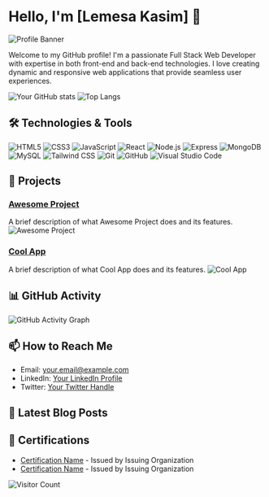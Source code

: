 # Hello, I'm [Lemesa Kasim] 👋

![Profile Banner](https://your-image-url.com/banner.png)

Welcome to my GitHub profile! I'm a passionate Full Stack Web Developer with expertise in both front-end and back-end technologies. I love creating dynamic and responsive web applications that provide seamless user experiences.

![Your GitHub stats](https://github-readme-stats.vercel.app/api?username=yourusername&show_icons=true&theme=radical)
![Top Langs](https://github-readme-stats.vercel.app/api/top-langs/?username=yourusername&layout=compact&theme=radical)

## 🛠️ Technologies & Tools

![HTML5](https://img.shields.io/badge/-HTML5-E34F26?style=flat&logo=html5&logoColor=white)
![CSS3](https://img.shields.io/badge/-CSS3-1572B6?style=flat&logo=css3&logoColor=white)
![JavaScript](https://img.shields.io/badge/-JavaScript-F7DF1E?style=flat&logo=javascript&logoColor=black)
![React](https://img.shields.io/badge/-React-61DAFB?style=flat&logo=react&logoColor=black)
![Node.js](https://img.shields.io/badge/-Node.js-339933?style=flat&logo=node.js&logoColor=white)
![Express](https://img.shields.io/badge/-Express-000000?style=flat&logo=express&logoColor=white)
![MongoDB](https://img.shields.io/badge/-MongoDB-47A248?style=flat&logo=mongodb&logoColor=white)
![MySQL](https://img.shields.io/badge/-MySQL-4479A1?style=flat&logo=mysql&logoColor=white)
![Tailwind CSS](https://img.shields.io/badge/-Tailwind%20CSS-38B2AC?style=flat&logo=tailwind-css&logoColor=white)
![Git](https://img.shields.io/badge/-Git-F05032?style=flat&logo=git&logoColor=white)
![GitHub](https://img.shields.io/badge/-GitHub-181717?style=flat&logo=github&logoColor=white)
![Visual Studio Code](https://img.shields.io/badge/-VS%20Code-007ACC?style=flat&logo=visual-studio-code&logoColor=white)

## 🌟 Projects

### [Awesome Project](https://github.com/yourusername/awesome-project)

A brief description of what Awesome Project does and its features.
![Awesome Project](https://your-image-url.com/awesome-project.png)

### [Cool App](https://github.com/yourusername/cool-app)

A brief description of what Cool App does and its features.
![Cool App](https://your-image-url.com/cool-app.png)

## 📊 GitHub Activity

![GitHub Activity Graph](https://activity-graph.herokuapp.com/graph?username=yourusername&theme=radical)

## 📫 How to Reach Me

- Email: [your.email@example.com](mailto:your.email@example.com)
- LinkedIn: [Your LinkedIn Profile](https://www.linkedin.com/in/yourprofile/)
- Twitter: [Your Twitter Handle](https://twitter.com/yourhandle)

## 📘 Latest Blog Posts

<!-- BLOG-POST-LIST:START -->
<!-- BLOG-POST-LIST:END -->

## 🏅 Certifications

- [Certification Name](https://linktocertification.com) - Issued by Issuing Organization
- [Certification Name](https://linktocertification.com) - Issued by Issuing Organization

![Visitor Count](https://komarev.com/ghpvc/?username=yourusername&style=flat-square)
